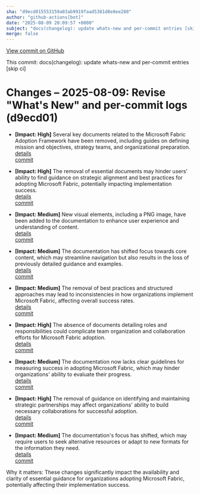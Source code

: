 ```yaml
---
sha: "d9ecd015553159a03ab9919faad5381d8e8ee288"
author: "github-actions[bot]"
date: "2025-08-09 20:09:57 +0000"
subject: "docs(changelog): update whats-new and per-commit entries [skip ci]"
merge: false
---
```


[View commit on GitHub](https://github.com/TheTrustedAdvisor/FabricAdoptionFramework/commit/d9ecd015553159a03ab9919faad5381d8e8ee288)

This commit: docs(changelog): update whats-new and per-commit entries [skip ci]

# Changes – 2025-08-09: Revise "What's New" and per-commit logs (d9ecd01)

- **[Impact: High]** Several key documents related to the Microsoft Fabric Adoption Framework have been removed, including guides on defining mission and objectives, strategy teams, and organizational preparation.  
   [details](/docs/about/changes/2025-07-20-1a084247ade55ad5ab8db4728082376b22d9906b.md)  
   [commit](https://github.com/TheTrustedAdvisor/FabricAdoptionFramework/commit/d9ecd015553159a03ab9919faad5381d8e8ee288)

- **[Impact: High]** The removal of essential documents may hinder users' ability to find guidance on strategic alignment and best practices for adopting Microsoft Fabric, potentially impacting implementation success.  
   [details](/docs/about/changes/2025-07-20-2a933283b21f46564224ce6736473eb0908e8935.md)  
   [commit](https://github.com/TheTrustedAdvisor/FabricAdoptionFramework/commit/d9ecd015553159a03ab9919faad5381d8e8ee288)

- **[Impact: Medium]** New visual elements, including a PNG image, have been added to the documentation to enhance user experience and understanding of content.  
   [details](/docs/about/changes/2025-07-20-3a2e8c28bcae51d3232571d23607014db5eb87e4.md)  
   [commit](https://github.com/TheTrustedAdvisor/FabricAdoptionFramework/commit/d9ecd015553159a03ab9919faad5381d8e8ee288)

- **[Impact: Medium]** The documentation has shifted focus towards core content, which may streamline navigation but also results in the loss of previously detailed guidance and examples.  
   [details](/docs/about/changes/2025-07-20-4c00a7565b68830eb2752b72d106795d18c8fa9f.md)  
   [commit](https://github.com/TheTrustedAdvisor/FabricAdoptionFramework/commit/d9ecd015553159a03ab9919faad5381d8e8ee288)

- **[Impact: Medium]** The removal of best practices and structured approaches may lead to inconsistencies in how organizations implement Microsoft Fabric, affecting overall success rates.  
   [details](/docs/about/changes/2025-07-20-5cf273af939618c00caf315d6d9d63571d69b8e6.md)  
   [commit](https://github.com/TheTrustedAdvisor/FabricAdoptionFramework/commit/d9ecd015553159a03ab9919faad5381d8e8ee288)

- **[Impact: High]** The absence of documents detailing roles and responsibilities could complicate team organization and collaboration efforts for Microsoft Fabric adoption.  
   [details](/docs/about/changes/2025-07-20-7cb1b3d537017b25c2ac7f189059520a66903cbd.md)  
   [commit](https://github.com/TheTrustedAdvisor/FabricAdoptionFramework/commit/d9ecd015553159a03ab9919faad5381d8e8ee288)

- **[Impact: Medium]** The documentation now lacks clear guidelines for measuring success in adopting Microsoft Fabric, which may hinder organizations' ability to evaluate their progress.  
   [details](/docs/about/changes/2025-07-20-99bbd7955c423e1670f1e1e9f3b50a9a79f6860f.md)  
   [commit](https://github.com/TheTrustedAdvisor/FabricAdoptionFramework/commit/d9ecd015553159a03ab9919faad5381d8e8ee288)

- **[Impact: High]** The removal of guidance on identifying and maintaining strategic partnerships may affect organizations' ability to build necessary collaborations for successful adoption.  
   [details](/docs/about/changes/2025-07-20-deefd333c340aa513453c036793e0b01ca3a3f04.md)  
   [commit](https://github.com/TheTrustedAdvisor/FabricAdoptionFramework/commit/d9ecd015553159a03ab9919faad5381d8e8ee288)

- **[Impact: Medium]** The documentation's focus has shifted, which may require users to seek alternative resources or adapt to new formats for the information they need.  
   [details](/docs/about/changes/2025-07-20-fc0b571dd3024118e618eb52dcdf913c159928d5.md)  
   [commit](https://github.com/TheTrustedAdvisor/FabricAdoptionFramework/commit/d9ecd015553159a03ab9919faad5381d8e8ee288)

Why it matters: These changes significantly impact the availability and clarity of essential guidance for organizations adopting Microsoft Fabric, potentially affecting their implementation success.
